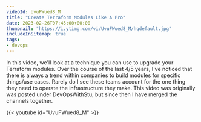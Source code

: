 ```yaml
---
videoId: UvuFWued8_M
title: "Create Terraform Modules Like A Pro"
date: 2023-02-26T07:45:00+00:00
thumbnail: "https://i.ytimg.com/vi/UvuFWued8_M/hqdefault.jpg"
includeInSitemap: true
tags:
- devops
---
```


In this video, we'll look at a technique you can use to upgrade your Terraform modules. Over the course of the last 4/5 years, I've noticed that there is always a trend within companies to build modules for specific things/use cases. Rarely do I see these teams account for the one thing they need to operate the infrastructure they make. This video was originally was posted under DevOpsWithStu, but since then I have merged the channels together.

<!--more-->

{{< youtube id="UvuFWued8_M" >}}
